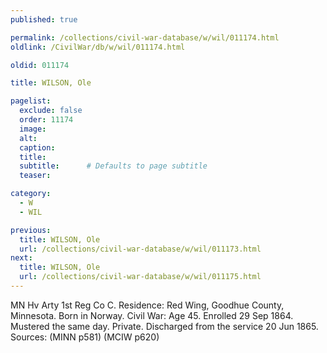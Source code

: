 ```yaml
---
published: true

permalink: /collections/civil-war-database/w/wil/011174.html
oldlink: /CivilWar/db/w/wil/011174.html

oldid: 011174

title: WILSON, Ole

pagelist:
  exclude: false
  order: 11174
  image: 
  alt:
  caption:
  title:
  subtitle:      # Defaults to page subtitle
  teaser:

category: 
  - W 
  - WIL

previous:
  title: WILSON, Ole
  url: /collections/civil-war-database/w/wil/011173.html  
next:
  title: WILSON, Ole
  url: /collections/civil-war-database/w/wil/011175.html   
---
```

MN Hv Arty 1st Reg Co C. Residence: Red Wing, Goodhue County, Minnesota. Born in Norway. Civil War: Age 45. Enrolled 29 Sep 1864. Mustered the same day. Private. Discharged from the service 20 Jun 1865. Sources: (MINN p581) (MCIW p620)